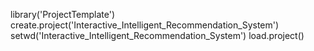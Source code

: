 library('ProjectTemplate')
create.project('Interactive_Intelligent_Recommendation_System')
setwd('Interactive_Intelligent_Recommendation_System')
load.project()
